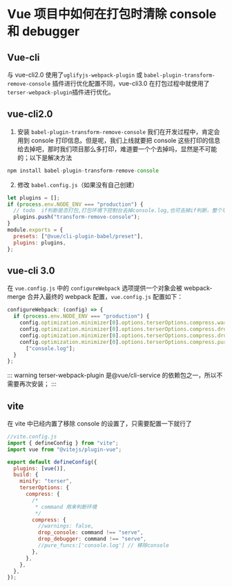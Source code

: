 # Vue 项目中如何在打包时清除 console 和 debugger

## Vue-cli

与 vue-cli2.0 使用了`uglifyjs-webpack-plugin` 或 `babel-plugin-transform-remove-console` 插件进行优化配置不同，vue-cli3.0 在打包过程中就使用了`terser-webpack-plugin`插件进行优化。

## vue-cli2.0

1. 安装 `babel-plugin-transform-remove-console` 我们在开发过程中，肯定会用到 console 打印信息。但是呢，我们上线就要把 console 这些打印的信息给去掉吧，那时我们项目那么多打印，难道要一个个去掉吗，显然是不可能的；以下是解决方法

```js
npm install babel-plugin-transform-remove-console
```

2. 修改 `babel.config.js`（如果没有自己创建）

```js
let plugins = [];
if (process.env.NODE_ENV === "production") {
  // todo  if判断是否打包,打包环境下控制台去掉console.log,也可去掉if判断，整个项目不会出现console.log(不建议)
  plugins.push("transform-remove-console");
}
module.exports = {
  presets: ["@vue/cli-plugin-babel/preset"],
  plugins: plugins,
};
```

## vue-cli 3.0

在 `vue.config.js` 中的 `configureWebpack` 选项提供一个对象会被 webpack-merge 合并入最终的 webpack 配置，`vue.config.js` 配置如下：

```js
configureWebpack: (config) => {
  if (process.env.NODE_ENV === "production") {
    config.optimization.minimizer[0].options.terserOptions.compress.warnings = false;
    config.optimization.minimizer[0].options.terserOptions.compress.drop_console = true;
    config.optimization.minimizer[0].options.terserOptions.compress.drop_debugger = true;
    config.optimization.minimizer[0].options.terserOptions.compress.pure_funcs =
      ["console.log"];
  }
};
```

::: warning
terser-webpack-plugin 是@vue/cli-service 的依赖包之一，所以不需要再次安装；
:::

## vite

在 vite 中已经内置了移除 console 的设置了，只需要配置一下就行了

```js
//vite.config.js
import { defineConfig } from "vite";
import vue from "@vitejs/plugin-vue";

export default defineConfig({
  plugins: [vue()],
  build: {
    minify: "terser",
    terserOptions: {
      compress: {
        /*
         * command 用来判断环境
         */
        compress: {
          //warnings: false,
          drop_console: command !== "serve",
          drop_debugger: command !== "serve",
          //pure_funcs:['console.log'] // 移除console
        },
      },
    },
  },
});
```
